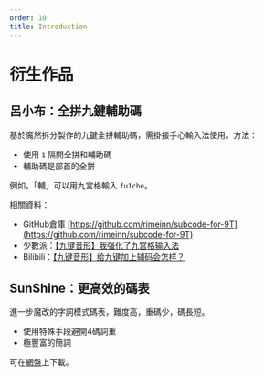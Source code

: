 ```yaml
---
order: 10
title: Introduction
---
```

# 衍生作品

## 呂小布：全拼九鍵輔助碼

基於魔然拆分製作的九鍵全拼輔助碼，需掛接手心輸入法使用。方法：

* 使用 `1` 隔開全拼和輔助碼
* 輔助碼是部首的全拼

例如，「輔」可以用九宮格輸入 `fu1che`。

相關資料：

* GitHub倉庫 [https://github.com/rimeinn/subcode-for-9T](https://github.com/rimeinn/subcode-for-9T)
* 少數派：[【九键音形】我强化了九宫格输入法](https://sspai.com/post/93389)
* Bilibili：[【九键音形】给九键加上辅码会怎样？](https://www.bilibili.com/video/BV1QySfYDEQH/)

## SunShine：更高效的碼表

進一步魔改的字詞模式碼表，難度高，重碼少，碼長短。

* 使用特殊手段避開4碼詞重
* 極豐富的簡詞

可在[網盤](https://myzrm.ysepan.com)上下載。
